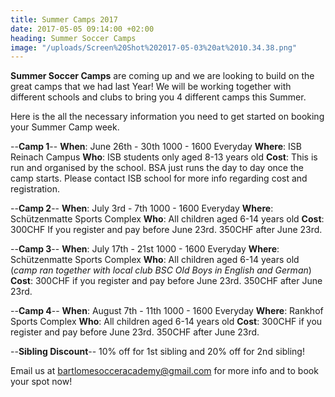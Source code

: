 ```yaml
---
title: Summer Camps 2017
date: 2017-05-05 09:14:00 +02:00
heading: Summer Soccer Camps
image: "/uploads/Screen%20Shot%202017-05-03%20at%2010.34.38.png"
---
```


**Summer Soccer Camps** are coming up and we are looking to build on the great camps that we had last Year! We will be working together with different schools and clubs to bring you 4 different camps this Summer.

Here is the all the necessary information you need to get started on booking your Summer Camp week.

--**Camp 1**--
**When**: June 26th - 30th 1000 - 1600 Everyday
**Where**: ISB Reinach Campus
**Who**: ISB students only aged 8-13 years old
**Cost**: This is run and organised by the school. BSA just runs the day to day once the camp starts. Please contact ISB school for more info regarding cost and registration.

--**Camp 2**--
**When**: July 3rd - 7th 1000 - 1600 Everyday
**Where**: Schützenmatte Sports Complex
**Who**: All children aged 6-14 years old
**Cost**: 300CHF If you register and pay before June 23rd. 350CHF after June 23rd.

--**Camp 3**--
**When**: July 17th - 21st 1000 - 1600 Everyday
**Where**: Schützenmatte Sports Complex
**Who**: All children aged 6-14 years old (*camp ran together with local club BSC Old Boys in English and German*)
**Cost**: 300CHF if you register and pay before June 23rd. 350CHF after June 23rd.

--**Camp 4**--
**When**: August 7th - 11th 1000 - 1600 Everyday
**Where**: Rankhof Sports Complex
**Who**: All children aged 6-14 years old
**Cost**: 300CHF if you register and pay before June 23rd. 350CHF after June 23rd.

--**Sibling Discount**--
10% off for 1st sibling and 20% off for 2nd sibling!

Email us at bartlomesocceracademy@gmail.com for more info and to book your spot now!

